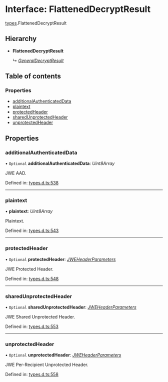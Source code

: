 # Interface: FlattenedDecryptResult

[types](../modules/types.md).FlattenedDecryptResult

## Hierarchy

* **FlattenedDecryptResult**

  ↳ [*GeneralDecryptResult*](types.generaldecryptresult.md)

## Table of contents

### Properties

- [additionalAuthenticatedData](types.flatteneddecryptresult.md#additionalauthenticateddata)
- [plaintext](types.flatteneddecryptresult.md#plaintext)
- [protectedHeader](types.flatteneddecryptresult.md#protectedheader)
- [sharedUnprotectedHeader](types.flatteneddecryptresult.md#sharedunprotectedheader)
- [unprotectedHeader](types.flatteneddecryptresult.md#unprotectedheader)

## Properties

### additionalAuthenticatedData

• `Optional` **additionalAuthenticatedData**: *Uint8Array*

JWE AAD.

Defined in: [types.d.ts:538](https://github.com/panva/jose/blob/v3.11.0/src/types.d.ts#L538)

___

### plaintext

• **plaintext**: *Uint8Array*

Plaintext.

Defined in: [types.d.ts:543](https://github.com/panva/jose/blob/v3.11.0/src/types.d.ts#L543)

___

### protectedHeader

• `Optional` **protectedHeader**: [*JWEHeaderParameters*](types.jweheaderparameters.md)

JWE Protected Header.

Defined in: [types.d.ts:548](https://github.com/panva/jose/blob/v3.11.0/src/types.d.ts#L548)

___

### sharedUnprotectedHeader

• `Optional` **sharedUnprotectedHeader**: [*JWEHeaderParameters*](types.jweheaderparameters.md)

JWE Shared Unprotected Header.

Defined in: [types.d.ts:553](https://github.com/panva/jose/blob/v3.11.0/src/types.d.ts#L553)

___

### unprotectedHeader

• `Optional` **unprotectedHeader**: [*JWEHeaderParameters*](types.jweheaderparameters.md)

JWE Per-Recipient Unprotected Header.

Defined in: [types.d.ts:558](https://github.com/panva/jose/blob/v3.11.0/src/types.d.ts#L558)
